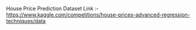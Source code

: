 House Price Prediction 
Dataset Link :- https://www.kaggle.com/competitions/house-prices-advanced-regression-techniques/data
